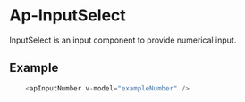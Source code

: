 # Ap-InputSelect

InputSelect is an input component to provide numerical input.

## Example

<presentationContainer>
    <apInputSelect v-model="exampleNumber" size="small"/>
    <apInputSelect v-model="exampleNumber" size="medium"/>
    <apInputSelect v-model="exampleNumber" size="large"/>
</presentationContainer>

```ts
    <apInputNumber v-model="exampleNumber" />
```

<script setup lang="ts">

</script>
